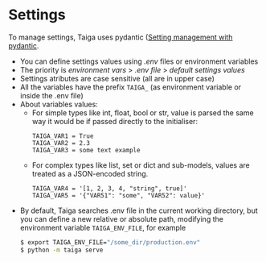 # Settings

To manage settings, Taiga uses pydantic ([Setting management with pydantic](https://pydantic-docs.helpmanual.io/usage/settings/).

- You can define settings values using _.env_ files or environment variables
- The priority is _environment vars_ > _.env file_ > _default settings values_
- Settings atributes are case sensitive (all are in upper case)
- All the variables have the prefix `TAIGA_` (as environment variable or inside the .env file)
- About variables values:
  - For simple types like int, float, bool or str, value is parsed the same way it would be if passed directly to the initialiser:
    ```
    TAIGA_VAR1 = True
    TAIGA_VAR2 = 2.3
    TAIGA_VAR3 = some text example
    ```
  - For complex types like list, set or dict and sub-models, values are treated as a JSON-encoded string.
    ```
    TAIGA_VAR4 = '[1, 2, 3, 4, "string", true]'
    TAIGA_VAR5 = '{"VAR51": "some", "VAR52": value}'
    ```
- By default, Taiga searches .env file in the current working directory, but you can define a new relative or absolute path, modifying the environment variable `TAIGA_ENV_FILE`, for example
  ```bash
  $ export TAIGA_ENV_FILE="/some_dir/production.env"
  $ python -m taiga serve
  ```
